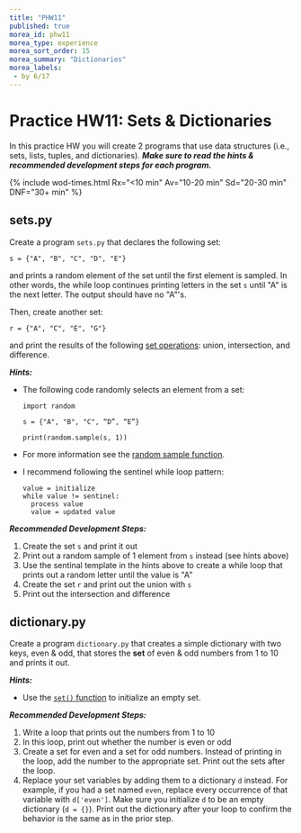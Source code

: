 ```yaml
---
title: "PHW11"
published: true
morea_id: phw11
morea_type: experience
morea_sort_order: 15
morea_summary: "Dictionaries"
morea_labels:
 - by 6/17
---
```

# Practice HW11: Sets & Dictionaries

In this practice HW you will create 2 programs that use data structures (i.e., sets, lists, tuples, and dictionaries). ***Make sure to read the hints & recommended development steps for each program.***

{% include wod-times.html Rx="<10 min" Av="10-20 min" Sd="20-30 min" DNF="30+ min" %}

## sets.py

Create a program `sets.py` that declares the following set:

`s = {"A", "B", "C", "D", "E"}`

and prints a random element of the set until the first element is sampled. In other words, the while loop continues printing letters in the set `s` until "A" is the next letter. The output should have no "A"'s.

Then, create another set:

`r = {"A", "C", "E", "G"}`

and print the results of the following [set operations](https://docs.python.org/3.4/library/stdtypes.html#set): union, intersection, and difference.

***Hints:***

* The following code randomly selects an element from a set:

      import random            s = {"A", "B", "C", “D”, “E”}            print(random.sample(s, 1)) 
* For more information see the [random sample function](https://docs.python.org/3.4/library/random.html#random.sample).
 
* I recommend following the sentinel while loop pattern:

      value = initialize
      while value != sentinel:
        process value
        value = updated value

***Recommended Development Steps:***

1. Create the set `s` and print it out
2. Print out a random sample of 1 element from `s` instead (see hints above)
3. Use the sentinal template in the hints above to create a while loop that prints out a random letter until the value is "A"
4. Create the set `r` and print out the union with `s`
5. Print out the intersection and difference


## dictionary.py

Create a program `dictionary.py` that creates a simple dictionary with two keys, even & odd, that stores the **set** of even & odd numbers from 1 to 10 and prints it out.

***Hints:***

 * Use the [`set()` function](https://docs.python.org/3.4/library/stdtypes.html#set) to initialize an empty set.

***Recommended Development Steps:***

1. Write a loop that prints out the numbers from 1 to 10
2. In this loop, print out whether the number is even or odd
3. Create a set for even and a set for odd numbers. Instead of printing in the loop, add the number to the appropriate set. Print out the sets after the loop.
4. Replace your set variables by adding them to a dictionary `d` instead. For example, if you had a set named `even`, replace every occurrence of that variable with `d['even']`. Make sure you initialize `d` to be an empty dictionary (`d = {}`). Print out the dictionary after your loop to confirm the behavior is the same as in the prior step.


<!--## Demonstration

Once you've finished doing the HW a single time, you can watch me do it:

{% include youtube.html id="hogc3cXLbRU" %}

{% include wod-warning.html %}-->

